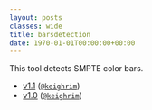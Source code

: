 ```yaml
---
layout: posts
classes: wide
title: barsdetection
date: 1970-01-01T00:00:00+00:00
---
```

This tool detects SMPTE color bars.
- [v1.1](v1.1) ([`@keighrim`](https://github.com/keighrim))
- [v1.0](v1.0) ([`@keighrim`](https://github.com/keighrim))
